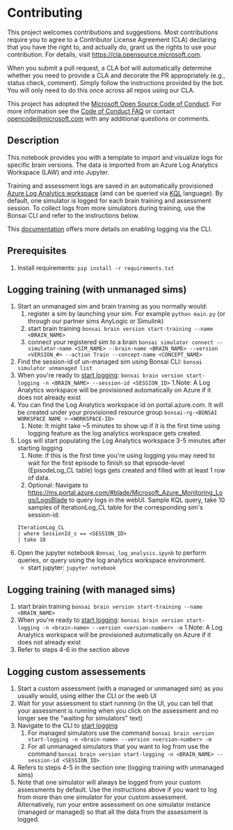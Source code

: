 # Contributing

This project welcomes contributions and suggestions.  Most contributions require you to agree to a
Contributor License Agreement (CLA) declaring that you have the right to, and actually do, grant us
the rights to use your contribution. For details, visit https://cla.opensource.microsoft.com.

When you submit a pull request, a CLA bot will automatically determine whether you need to provide
a CLA and decorate the PR appropriately (e.g., status check, comment). Simply follow the instructions
provided by the bot. You will only need to do this once across all repos using our CLA.

This project has adopted the [Microsoft Open Source Code of Conduct](https://opensource.microsoft.com/codeofconduct/).
For more information see the [Code of Conduct FAQ](https://opensource.microsoft.com/codeofconduct/faq/) or
contact [opencode@microsoft.com](mailto:opencode@microsoft.com) with any additional questions or comments.

## Description

This notebook provides you with a template to import and visualize logs for specific brain versions. The data is imported from an Azure Log Analytics Workspace (LAW) and into Jupyter.

Training and assessment logs are saved in an automatically provisioned [Azure Log Analytics workspace](https://docs.microsoft.com/en-us/azure/azure-monitor/log-query/log-analytics-tutorial) (and can be queried via [KQL](https://docs.microsoft.com/en-us/azure/data-explorer/kusto/query/tutorial?pivots=azuremonitor) language). By default, one simulator is logged for each brain training and assessment session. To collect logs from more simulators during training, use the Bonsai CLI and refer to the instructions below.

This [documentation](https://docs.microsoft.com/en-us/bonsai/cli/brain/version/start-logging) offers more details on enabling logging via the CLI.

## Prerequisites

1. Install requirements: `pip install -r requirements.txt`
 
## Logging training (with unmanaged sims)

1. Start an unmanaged sim and brain training as you normally would: 
    1. register a sim by launching your sim. For example `python main.py` (or through our partner sims AnyLogic or Simulink)
    1. start brain training `bonsai brain version start-training --name <BRAIN_NAME>`
    1. connect your registered sim to a brain `bonsai simulator connect --simulator-name <SIM_NAME> --brain-name <BRAIN_NAME> --version <VERSION_#> --action Train --concept-name <CONCEPT_NAME>`
2. Find the session-id of un-managed sim using Bonsai CLI: `bonsai simulator unmanaged list`
3. When you're ready to [start logging](https://docs.microsoft.com/en-us/bonsai/cli/brain/version/start-logging):
`bonsai brain version start-logging -n <BRAIN_NAME> --session-id <SESSION_ID>`
    1.Note: A Log Analytics workspace will be provisioned automatically on Azure if it does not already exist
4. You can find the Log Analytics workspace id on portal.azure.com. It will be created under your provisioned resource group `bonsai-rg-<BONSAI WORKSPACE NAME >-<WORKSPACE-ID>`
    1. Note: It might take ~5 minutes to show up if it is the first time using logging feature as the log analytics workspace gets created.
5. Logs will start populating the Log Analytics workspace 3-5 minutes after starting logging
    1. Note: if this is the first time you're using logging you may need to wait for the first episode to finish so that episode-level (EpisodeLog_CL table) logs gets created and filled with at least 1 row of data.
    1. Optional: Navigate to https://ms.portal.azure.com/#blade/Microsoft_Azure_Monitoring_Logs/LogsBlade to query logs in the webUI. Sample KQL query, take 10 samples of IterationLog_CL table for the corresponding sim's session-id:
    ```KQL
    IterationLog_CL
    | where SessionId_s == <SESSION_ID>
    | take 10
    ```
6. Open the jupyter notebook `Bonsai_log_analysis.ipynb` to perform queries, or query using the log analytics workspace environment.
    - start jupyter: ```jupyter notebook```

## Logging training (with managed sims)
1. start brain training `bonsai brain version start-training --name <BRAIN_NAME>`
2. When you're ready to [start logging](https://docs.microsoft.com/en-us/bonsai/cli/brain/version/start-logging):
`bonsai brain version start-logging -n <brain-name> --version <version-number> -m`
    1.Note: A Log Analytics workspace will be provisioned automatically on Azure if it does not already exist
3. Refer to steps 4-6 in the section above

## Logging custom assessements
1. Start a custom assessment (with a managed or unmanaged sim) as you usually would, using either the CLI or the web UI
2. Wait for your assessment to start running (in the UI, you can tell that your assessment is running when you click on the assessment and no longer see the "waiting for simulators" text)
3. Navigate to the CLI to [start logging](https://docs.microsoft.com/en-us/bonsai/cli/brain/version/start-logging)
    1. For managed simulators use the command `bonsai brain version start-logging -n <brain-name> --version <version-number> -m`
    2. For all unmanaged simulators that you want to log from use the command `bonsai brain version start-logging -n <BRAIN_NAME> --session-id <SESSION_ID>`
4. Refers to steps 4-5 in the section one (logging training with unmanaged sims) 
5. Note that one simulator will always be logged from your custom assessments by default. Use the instructions above if you want to log from more than one simulator for your custom assessment. Alternatively, run your entire assessment on one simulator instance (managed or managed) so that all the data from the assessment is logged.
